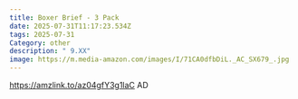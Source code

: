 ```yaml
---
title: Boxer Brief - 3 Pack
date: 2025-07-31T11:17:23.534Z
tags: 2025-07-31
Category: other
description: " 9.XX"
image: https://m.media-amazon.com/images/I/71CA0dfbDiL._AC_SX679_.jpg
---
```

https://amzlink.to/az04gfY3g1laC      AD